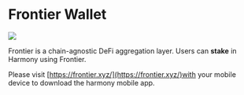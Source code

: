 # Frontier Wallet

![](../../../.gitbook/assets/img\_black.svg)

Frontier is a chain-agnostic DeFi aggregation layer. Users can **stake** in Harmony using Frontier.

Please visit [https://frontier.xyz/](https://frontier.xyz/)with your mobile device to download the harmony mobile app.

